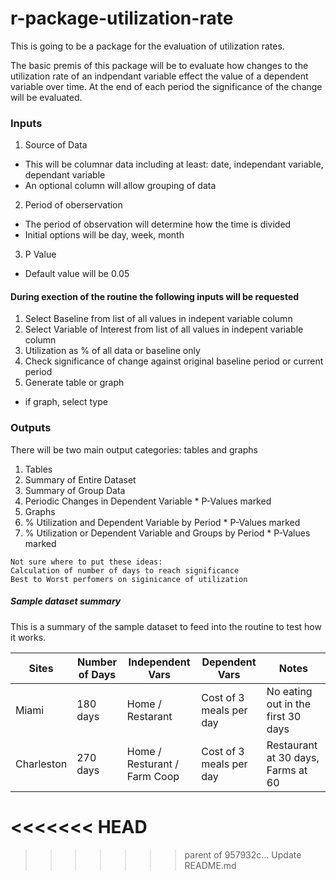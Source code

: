 r-package-utilization-rate
==========================

This is going to be a package for the evaluation of utilization rates.

The basic premis of this package will be to evaluate how changes to the utilization rate of an indpendant variable effect the value of a dependent variable over time. At the end of each period the significance of the change will be evaluated. 


### Inputs

1. Source of Data
  * This will be columnar data including at least: date, independant variable, dependant variable
  * An optional column will allow grouping of data
2. Period of oberservation
  * The period of observation will determine how the time is divided 
  * Initial options will be day, week, month
3. P Value
  * Default value will be 0.05
  
#### During exection of the routine the following inputs will be requested

1. Select Baseline from list of all values in indepent variable column
2. Select Variable of Interest from list of all values in indepent variable column
3. Utilization as % of all data or baseline only
4. Check significance of change against original baseline period or current period
5. Generate table or graph
  * if graph, select type


### Outputs
There will be two main output categories: tables and graphs

1. Tables
  1. Summary of Entire Dataset
  2. Summary of Group Data
  3. Periodic Changes in Dependent Variable 
    * P-Values marked
2. Graphs
  1. % Utilization and Dependent Variable by Period 
    * P-Values marked
  2.  % Utilization or Dependent Variable and Groups by Period 
    * P-Values marked
  



```
Not sure where to put these ideas:
Calculation of number of days to reach significance
Best to Worst perfomers on siginicance of utilization
```

##### Sample dataset summary
This is a summary of the sample dataset to feed into the routine to test how it works.

| Sites | Number of Days | Independent Vars | Dependent Vars | Notes|
|----|----|----|----|----|
|Miami |180 days| Home / Restarant | Cost of 3 meals per day| No eating out in the first 30 days |
|Charleston | 270 days | Home / Resturant / Farm Coop| Cost of 3 meals per day| Restaurant at 30 days, Farms at 60 |


<<<<<<< HEAD
=======




  
>>>>>>> parent of 957932c... Update README.md

